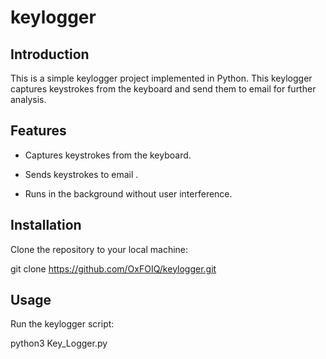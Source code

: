 # keylogger

## Introduction

This is a simple keylogger project implemented in Python. This keylogger captures keystrokes from the keyboard and send them to email for further analysis.

## Features
- Captures keystrokes from the keyboard.

- Sends keystrokes to email .

- Runs in the background without user interference.

## Installation

Clone the repository to your local machine:

git clone https://github.com/OxFOIQ/keylogger.git


## Usage

Run the keylogger script:

python3 Key_Logger.py
